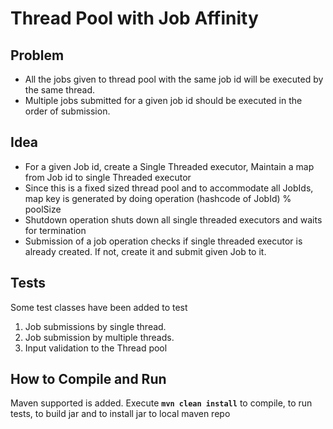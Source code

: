 Thread Pool with Job Affinity
=============================

Problem
-------
* All the jobs given to thread pool with the same job id will be executed by the same thread.  
* Multiple jobs submitted for a given job id should be executed in the order of submission.

Idea
----
* For a given Job id, create a Single Threaded executor, Maintain a map from Job id to single Threaded executor
* Since this is a fixed sized thread pool and to accommodate all JobIds, map key is generated by doing operation (hashcode of JobId) % poolSize  
* Shutdown operation shuts down all single threaded executors and waits for termination
* Submission of a job operation checks if single threaded executor is already created. If not, create it and submit given Job to it.

Tests
-----
Some test classes have been added to test  
1. Job submissions by single thread.  
2. Job submission by multiple threads.  
3. Input validation to the Thread pool



How to Compile and Run
----------------------
Maven supported is added. Execute **`mvn clean install`** to compile, to run tests, to build jar and to install jar to local maven repo